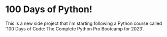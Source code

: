# 100 Days of Python!

This is a new side project that i'm starting following a Python course called '100 Days of Code: The Complete Python Pro Bootcamp for 2023'.
